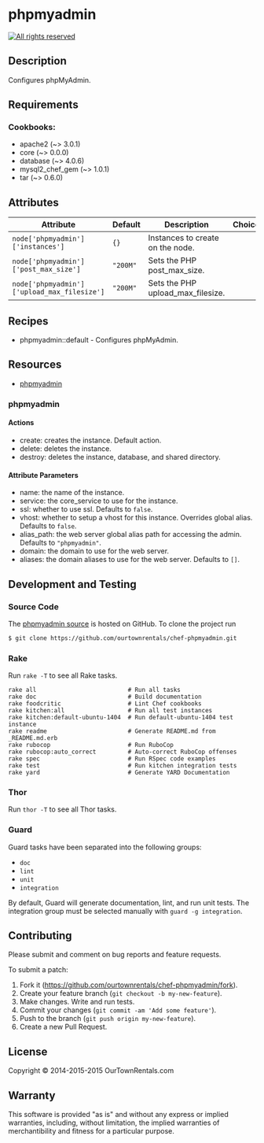 # phpmyadmin

[![All rights reserved](https://img.shields.io/badge/license-All_rights_reserved-red.svg)](./LICENSE.txt)

## Description

Configures phpMyAdmin.

## Requirements

### Cookbooks:

* apache2 (~> 3.0.1)
* core (~> 0.0.0)
* database (~> 4.0.6)
* mysql2_chef_gem (~> 1.0.1)
* tar (~> 0.6.0)

## Attributes

Attribute | Default | Description | Choices
----------|---------|-------------|--------
`node['phpmyadmin']['instances']` | `{}` | Instances to create on the node. |
`node['phpmyadmin']['post_max_size']` | `"200M"` | Sets the PHP post_max_size. |
`node['phpmyadmin']['upload_max_filesize']` | `"200M"` | Sets the PHP upload_max_filesize. |

## Recipes

* phpmyadmin::default - Configures phpMyAdmin.

## Resources

* [phpmyadmin](#phpmyadmin)

### phpmyadmin



#### Actions

- create: creates the instance. Default action.
- delete: deletes the instance.
- destroy: deletes the instance, database, and shared directory.

#### Attribute Parameters

- name: the name of the instance.
- service: the core_service to use for the instance.
- ssl: whether to use ssl. Defaults to <code>false</code>.
- vhost: whether to setup a vhost for this instance. Overrides global alias. Defaults to <code>false</code>.
- alias_path: the web server global alias path for accessing the admin. Defaults to <code>"phpmyadmin"</code>.
- domain: the domain to use for the web server.
- aliases: the domain aliases to use for the web server. Defaults to <code>[]</code>.

## Development and Testing

### Source Code

The [phpmyadmin source](https://github.com/ourtownrentals/chef-phpmyadmin)
is hosted on GitHub.
To clone the project run

```bash
$ git clone https://github.com/ourtownrentals/chef-phpmyadmin.git
```

### Rake

Run `rake -T` to see all Rake tasks.

```
rake all                          # Run all tasks
rake doc                          # Build documentation
rake foodcritic                   # Lint Chef cookbooks
rake kitchen:all                  # Run all test instances
rake kitchen:default-ubuntu-1404  # Run default-ubuntu-1404 test instance
rake readme                       # Generate README.md from _README.md.erb
rake rubocop                      # Run RuboCop
rake rubocop:auto_correct         # Auto-correct RuboCop offenses
rake spec                         # Run RSpec code examples
rake test                         # Run kitchen integration tests
rake yard                         # Generate YARD Documentation
```

### Thor

Run `thor -T` to see all Thor tasks.

### Guard

Guard tasks have been separated into the following groups:

- `doc`
- `lint`
- `unit`
- `integration`

By default, Guard will generate documentation, lint, and run unit tests.
The integration group must be selected manually with `guard -g integration`.

## Contributing

Please submit and comment on bug reports and feature requests.

To submit a patch:

1. Fork it (https://github.com/ourtownrentals/chef-phpmyadmin/fork).
2. Create your feature branch (`git checkout -b my-new-feature`).
3. Make changes. Write and run tests.
4. Commit your changes (`git commit -am 'Add some feature'`).
5. Push to the branch (`git push origin my-new-feature`).
6. Create a new Pull Request.

## License

Copyright © 2014-2015-2015 OurTownRentals.com

## Warranty

This software is provided "as is" and without any express or
implied warranties, including, without limitation, the implied
warranties of merchantibility and fitness for a particular
purpose.
